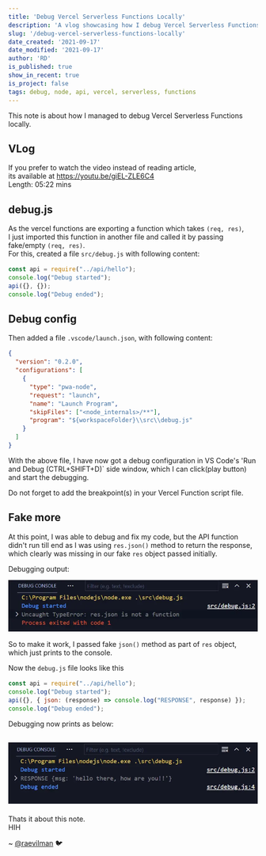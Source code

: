 ```yaml
---
title: 'Debug Vercel Serverless Functions Locally'
description: 'A vlog showcasing how I debug Vercel Serverless Functions locally'
slug: '/debug-vercel-serverless-functions-locally'
date_created: '2021-09-17'
date_modified: '2021-09-17'
author: 'RD'
is_published: true
show_in_recent: true
is_project: false
tags: debug, node, api, vercel, serverless, functions
---
```


This note is about how I managed to debug Vercel Serverless Functions locally.

## VLog
If you prefer to watch the video instead of reading article,  
its available at https://youtu.be/giEL-ZLE6C4  
Length: 05:22 mins  


## debug.js 

As the vercel functions are exporting a function which takes `(req, res)`,  
I just imported this function in another file and called it by passing fake/empty `(req, res)`.  
For this, created a file `src/debug.js` with following content:  
```js
const api = require("../api/hello");
console.log("Debug started");
api({}, {});
console.log("Debug ended");
```

## Debug config
Then added a file `.vscode/launch.json`, with following content:  
```json
{
  "version": "0.2.0",
  "configurations": [
    {
      "type": "pwa-node",
      "request": "launch",
      "name": "Launch Program",
      "skipFiles": ["<node_internals>/**"],
      "program": "${workspaceFolder}\\src\\debug.js"
    }
  ]
}

```

With the above file, I have now got a debug configuration in VS Code's 'Run and Debug (CTRL+SHIFT+D)` side window, which I can click(play button) and start the debugging.  

Do not forget to add the breakpoint(s) in your Vercel Function script file.  


## Fake more
At this point, I was able to debug and fix my code, but the API function didn't run till end as I was using `res.json()` method to return the response, which clearly was missing in our fake `res` object passed initially.  

Debugging output:  

![Debug output](./debug-stopped.webp)

So to make it work, I passed fake `json()` method as part of `res` object, which just prints to the console.  

Now the `debug.js` file looks like this  

```js
const api = require("../api/hello");
console.log("Debug started");
api({}, { json: (response) => console.log("RESPONSE", response) });
console.log("Debug ended");

```

Debugging now prints as below:  

![Debug output](./debug-output.webp)
---


Thats it about this note.  
HIH

~ [@raevilman](https://twitter.com/raevilman) 🐦 









